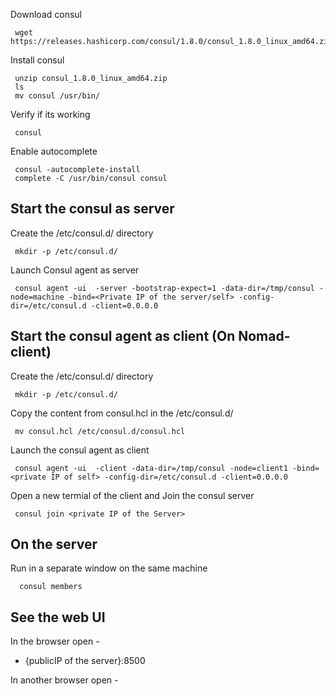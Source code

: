 Download consul

     wget https://releases.hashicorp.com/consul/1.8.0/consul_1.8.0_linux_amd64.zip

Install consul
     
     unzip consul_1.8.0_linux_amd64.zip
     ls
     mv consul /usr/bin/
     
Verify if its working 

     consul
     
Enable autocomplete 
     
     consul -autocomplete-install
     complete -C /usr/bin/consul consul 
     
## Start the consul as server 

Create the /etc/consul.d/ directory  

     mkdir -p /etc/consul.d/ 
     
Launch Consul agent as server 

     consul agent -ui  -server -bootstrap-expect=1 -data-dir=/tmp/consul -node=machine -bind=<Private IP of the server/self> -config-dir=/etc/consul.d -client=0.0.0.0


## Start the consul agent as client  (On Nomad-client)

Create the /etc/consul.d/ directory 

     mkdir -p /etc/consul.d/ 
    
Copy the content from consul.hcl  in the /etc/consul.d/ 
    
     mv consul.hcl /etc/consul.d/consul.hcl 

Launch the consul agent as client

     consul agent -ui  -client -data-dir=/tmp/consul -node=client1 -bind=<private IP of self> -config-dir=/etc/consul.d -client=0.0.0.0

Open a new termial of the client and
Join the consul server

     consul join <private IP of the Server>



 ## On the server 
 
Run in a separate window on the same machine 

      consul members
      
      
      
## See the web UI

In the browser open - 

- {publicIP of the server}:8500
     
     
In another browser open - 

[publicIP of the client]:8500


